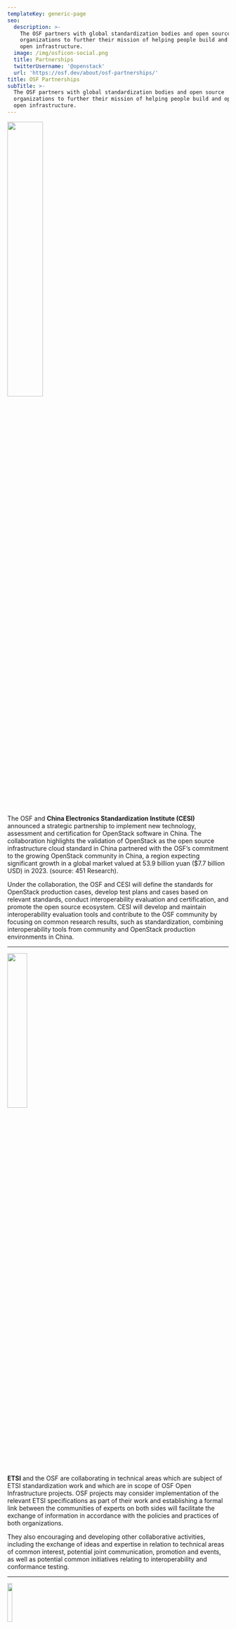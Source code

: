 ```yaml
---
templateKey: generic-page
seo:
  description: >-
    The OSF partners with global standardization bodies and open source
    organizations to further their mission of helping people build and operate
    open infrastructure. 
  image: /img/osficon-social.png
  title: Partnerships
  twitterUsername: '@openstack'
  url: 'https://osf.dev/about/osf-partnerships/'
title: OSF Partnerships
subTitle: >-
  The OSF partners with global standardization bodies and open source
  organizations to further their mission of helping people build and operate
  open infrastructure.
---
```


<a href="http://www.cc.cesi.cn/english.aspx"><img src="https://osf.dev/img/cesi.png" style="width:40%;"></a>

The OSF and **China Electronics Standardization Institute (CESI)** announced a strategic partnership to implement new technology, assessment and certification for OpenStack software in China. The collaboration highlights the validation of OpenStack as the open source infrastructure cloud standard in China partnered with the OSF’s commitment to the growing OpenStack community in China, a region expecting significant growth in a global market valued at 53.9 billion yuan ($7.7 billion USD) in 2023. (source: 451 Research). 

Under the collaboration, the OSF and CESI will define the standards for OpenStack production cases, develop test plans and cases based on relevant standards, conduct interoperability evaluation and certification, and promote the open source ecosystem. CESI will develop and maintain interoperability evaluation tools and contribute to the OSF community by focusing on common research results, such as standardization, combining interoperability tools from community and OpenStack production environments in China.

<hr/>

<a href="https://www.etsi.org/"><img src="https://osf.dev/img/etsi.png" style="width:30%;"></a>

**ETSI** and the OSF are collaborating in technical areas which are subject of ETSI standardization work and which are in scope of OSF Open Infrastructure projects. OSF projects may consider implementation of the relevant ETSI specifications as part of their work and establishing a formal link between the communities of experts on both sides will facilitate the exchange of information in accordance with the policies and practices of both organizations.

They also encouraging and developing other collaborative activities, including the exchange of ideas and expertise in relation to technical areas of common interest, potential joint communication, promotion and events, as well as potential common initiatives relating to interoperability and conformance testing.                 

<hr/>

<a href="https://opensource.org/"><img src="https://osf.dev/img/osi.png" style="width:15%;"></a>

**The Open Source Initiative** is a non-profit organization stewarding the open source definition, educating individuals and organizations on the economic and strategic advantages of adopting open source software. The OSF is an affiliate organization of OSI, fully supporting their mission of defending the meaning of open source and maintaining clarity on open source licensing.

<hr/>

<a href="https://www.ow2.org/"><img src="https://osf.dev/img/ow2.png" style="width:20%;"></a>

**OW2** is a non-profit consortium promoting the development of industry-grade open source middleware. The OSF is an associate organization of OW2, supporting their mission of creating a vibrant and innovative open source ecosystem.

<hr/>

<a href="https://opencontainers.org/"><img src="https://osf.dev/img/oci.png" style="width:20%;"></a>

**The Open Container Initiative** maintains vendor-neutral, portable and open specifications, reference implementations, and tools that deliver on the promise of containers as a source of application portability. The OSF is an OCI Member, and as such participates in the OCI Trademark Board activities.
